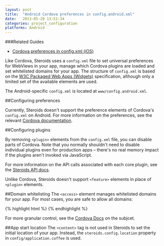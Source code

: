 ```yaml
---
layout: post
title:  "Android Cordova preferences in config.android.xml"
date:   2013-05-20 13:51:34
categories: project_configuration
platforms: Android
---
```


###Related Guides
* [Cordova preferences in config.xml (iOS)][config-xml-ios-guide]

Like Cordova, Steroids uses a `config.xml` file to set universal preferences for WebViews in your app, manage which Cordova plugins are loaded and set whitelisted domains for your app. The structure of `config.xml` is based on the [W3C Packaged Web Apps (Widgets)][widgets] specification, although only a limited set of the available elements are used.

The Android-specific `config.xml` is located at `www/config.android.xml`.

##Configuring preferences

Currently, Steroids doesn't support the preference elements of Cordova's `config.xml` on Android. For more information on the preferences, see the relevant [Cordova documentation][cordova-android-config-xml].

##Configuring plugins

By removing `<plugin>` elements from the `config.xml` file, you can disable parts of Cordova. Note that you normally shouldn't need to disable individual plugins even for production apps – there's no real memory impact if the plugins aren't invoked via JavaScript.

For more information on the API calls associated with each core plugin, see the [Steroids API docs][steroids-api].

Unlike Cordova, Steroids doesn't support `<feature>` elements in place of `<plugin>` elements.

##Domain whitelisting
The `<access>` element manages whitelisted domains for your app. For most cases, you are safe to allow all domains:

{% highlight html %}
<access origin="*" />
{% endhighlight %}

For more granular control, see the [Cordova Docs][cordova-domain-whitelisting] on the subjcet.

##App start location
The `<content>` tag is not used in Steroids to set the initial location of your app. Instead, the `steroids.config.location` property in `config/application.coffee` is used.

[widgets]: http://www.w3.org/TR/widgets/
[cordova-domain-whitelisting]: http://cordova.apache.org/docs/en/2.7.0/guide_whitelist_index.md.html#Domain%20Whitelist%20Guide
[steroids-api]: http://docs.appgyver.com
[config-xml-ios-guide]: /steroids/guides/project_configuration/config-xml-ios/
[cordova-android-config-xml]: http://cordova.apache.org/docs/en/2.7.0/guide_project-settings_android_index.md.html#Project%20Settings%20for%20Android